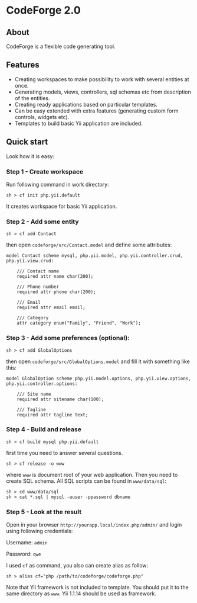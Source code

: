 # CodeForge 2.0

## About

CodeForge is a flexible code generating tool.

## Features

* Creating workspaces to make possibility to work with several entities at once.
* Generating models, views, controllers, sql schemas etc from description of the entities.
* Creating ready applications based on particular templates.
* Can be easy extended with extra features (generating custom form controls, widgets etc).
* Templates to build basic Yii application are included.

## Quick start

Look how it is easy:

### Step 1 - Create workspace

Run following command in work directory:

    sh > cf init php.yii.default
    
It creates workspace for basic Yii application.

### Step 2 - Add some entity

	sh > cf add Contact
	
then open `codeforge/src/Contact.model` and define some attributes:

    model Contact scheme mysql, php.yii.model, php.yii.controller.crud, php.yii.view.crud:
    
    	/// Contact name
    	required attr name char(200);
    	
    	/// Phone number
    	required attr phone char(200);
    
    	/// Email
    	required attr email email;
    	
    	/// Category
    	attr category enum("Family", "Friend", "Work");

### Step 3 - Add some preferences (optional):

    sh > cf add GlobalOptions
    
then open `codeforge/src/GlobalOptions.model` and fill it with something like this:

    model GlobalOption scheme php.yii.model.options, php.yii.view.options, php.yii.controller.options:
    
    	/// Site name
    	required attr sitename char(100);
    	
    	/// Tagline
    	required attr tagline text;
    	
### Step 4 - Build and release

	sh > cf build mysql php.yii.default
	
first time you need to answer several questions.
	
	sh > cf release -o www
	
where `www` is document root of your web application. Then you need to create SQL schema. All SQL scripts can be found in `www/data/sql`:

	sh > cd www/data/sql
	sh > cat *.sql | mysql -uuser -ppassword dbname
	
### Step 5 - Look at the result

Open in your browser `http://yourapp.local/index.php/admin/` and login using following credentials:

Username: `admin`

Password: `qwe`

I used `cf` as command, you also can create alias as follow:

    sh > alias cf="php /path/to/codeforge/codeforge.php"
    
Note that Yii framework is not included to template. You should put it to the same directory as `www`. Yii 1.1.14 should be used as framework.

